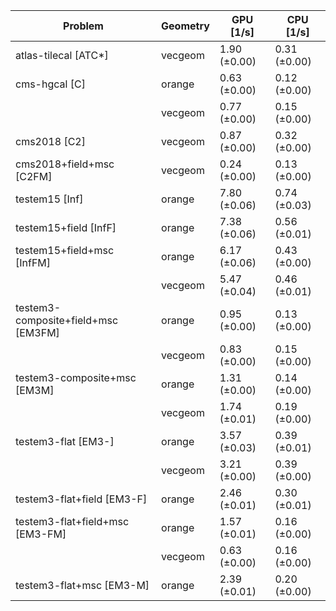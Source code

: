 | Problem                             | Geometry |    GPU [1/s] |    CPU [1/s] |
| ----------------------------------- | -------- | ------------ | ------------ |
| atlas-tilecal [ATC*]                | vecgeom  | 1.90 (±0.00) | 0.31 (±0.00) |
| cms-hgcal [C]                       | orange   | 0.63 (±0.00) | 0.12 (±0.00) |
|                                     | vecgeom  | 0.77 (±0.00) | 0.15 (±0.00) |
| cms2018 [C2]                        | vecgeom  | 0.87 (±0.00) | 0.32 (±0.00) |
| cms2018+field+msc [C2FM]            | vecgeom  | 0.24 (±0.00) | 0.13 (±0.00) |
| testem15 [Inf]                      | orange   | 7.80 (±0.06) | 0.74 (±0.03) |
| testem15+field [InfF]               | orange   | 7.38 (±0.06) | 0.56 (±0.01) |
| testem15+field+msc [InfFM]          | orange   | 6.17 (±0.06) | 0.43 (±0.00) |
|                                     | vecgeom  | 5.47 (±0.04) | 0.46 (±0.01) |
| testem3-composite+field+msc [EM3FM] | orange   | 0.95 (±0.00) | 0.13 (±0.00) |
|                                     | vecgeom  | 0.83 (±0.00) | 0.15 (±0.00) |
| testem3-composite+msc [EM3M]        | orange   | 1.31 (±0.00) | 0.14 (±0.00) |
|                                     | vecgeom  | 1.74 (±0.01) | 0.19 (±0.00) |
| testem3-flat [EM3-]                 | orange   | 3.57 (±0.03) | 0.39 (±0.01) |
|                                     | vecgeom  | 3.21 (±0.00) | 0.39 (±0.00) |
| testem3-flat+field [EM3-F]          | orange   | 2.46 (±0.01) | 0.30 (±0.01) |
| testem3-flat+field+msc [EM3-FM]     | orange   | 1.57 (±0.01) | 0.16 (±0.00) |
|                                     | vecgeom  | 0.63 (±0.00) | 0.16 (±0.00) |
| testem3-flat+msc [EM3-M]            | orange   | 2.39 (±0.01) | 0.20 (±0.00) |
